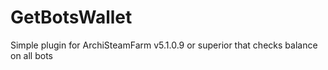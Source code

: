 # GetBotsWallet
Simple plugin for ArchiSteamFarm v5.1.0.9 or superior that checks balance on all bots
